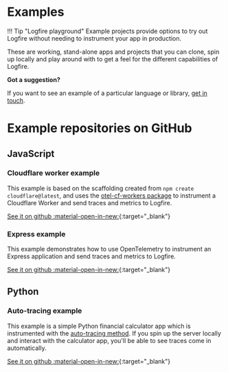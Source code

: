 # Examples

!!! Tip "Logfire playground"
Example projects provide options to try out Logfire without needing to instrument your app in production.

These are working, stand-alone apps and projects that you can clone, spin up locally and play around with to get a feel for the different capabilities of Logfire.

**Got a suggestion?**

If you want to see an example of a particular language or library, [get in touch](help.md).

# Example repositories on GitHub

## JavaScript

### Cloudflare worker example

This example is based on the scaffolding created from `npm create cloudflare@latest`, and uses the [otel-cf-workers package](https://github.com/evanderkoogh/otel-cf-workers) to instrument a Cloudflare Worker and send traces and metrics to Logfire.

[See it on github :material-open-in-new:](https://github.com/pydantic/logfire/tree/main/examples/javascript/cloudflare-worker/){:target="_blank"}

### Express example

This example demonstrates how to use OpenTelemetry to instrument an Express application and send traces and metrics to Logfire.

[See it on github :material-open-in-new:](https://github.com/pydantic/logfire/tree/main/examples/javascript/express/){:target="_blank"}


## Python

### Auto-tracing example

This example is a simple Python financial calculator app which is instrumented with the [auto-tracing method](guides/onboarding-checklist/add-auto-tracing.md). If you spin up the server locally and interact with the calculator app, you'll be able to see traces come in automatically.

[See it on github :material-open-in-new:](https://github.com/pydantic/logfire/tree/main/examples/python/auto-tracing/){:target="_blank"}
